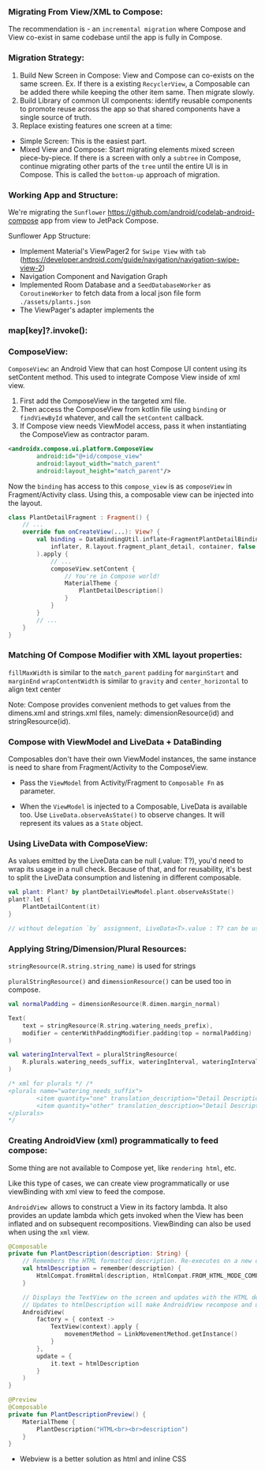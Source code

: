 ### Migrating From View/XML to Compose:
The recommendation is - an `incremental migration` where Compose and View co-exist in same codebase until the app is fully in Compose.

### Migration Strategy:
1. Build New Screen in Compose: 
View and Compose can co-exists on the same screen. Ex. If there is a existing `RecyclerView`, a Composable can be added there while keeping the other item same. Then migrate slowly.
2. Build Library of common UI components:
identify reusable components to promote reuse across the app so that shared components have a single source of truth. 
3. Replace existing features one screen at a time:
- Simple Screen: This is the easiest part.
- Mixed View and Compose: Start migrating elements mixed screen piece-by-piece. If there is a screen with only a `subtree` in Compose, continue migrating other parts of the `tree` until the entire UI is in Compose. This is called the `bottom-up` approach of migration.

### Working App and Structure:
We're migrating the `Sunflower` https://github.com/android/codelab-android-compose app from view to JetPack Compose.

Sunflower App Structure:
- Implement Material's ViewPager2 for `Swipe View` with `tab` (https://developer.android.com/guide/navigation/navigation-swipe-view-2)
- Navigation Component and Navigation Graph
- Implemented Room Database and a `SeedDatabaseWorker` as `CoroutineWorker` to fetch data from a local json file form `./assets/plants.json`
- The ViewPager's adapter implements the 
### map[key]?.invoke():

### ComposeView:
`ComposeView`: an Android View that can host Compose UI content using its setContent method. This used to integrate Compose View inside of xml view.

1. First add the ComposeView in the targeted xml file.
2. Then access the ComposeView from kotlin file using `binding` or `findViewById` whatever, and call the `setContent` callback.
3. If Compose view needs ViewModel access, pass it when instantiating the ComposeView as contractor param.
```xml
<androidx.compose.ui.platform.ComposeView
        android:id="@+id/compose_view"
        android:layout_width="match_parent"
        android:layout_height="match_parent"/>
```

Now the `binding` has access to this `compose_view` is as `composeView` in Fragment/Activity class. Using this, a composable view can be injected into the layout.
```kotlin
class PlantDetailFragment : Fragment() {
    // ...
    override fun onCreateView(...): View? {
        val binding = DataBindingUtil.inflate<FragmentPlantDetailBinding>(
            inflater, R.layout.fragment_plant_detail, container, false
        ).apply {
            // ...
            composeView.setContent {
                // You're in Compose world!
                MaterialTheme {
                    PlantDetailDescription()
                }
            }
        }
        // ...
    }
}
```
### Matching Of Compose Modifier with XML layout properties:
`fillMaxWidth` is similar to the `match_parent`
`padding` for `marginStart` and `marginEnd`
`wrapContentWidth` is similar to `gravity` and `center_horizontal` to align text center

Note: Compose provides convenient methods to get values from the dimens.xml and strings.xml files, namely: dimensionResource(id) and stringResource(id).



### Compose with ViewModel and LiveData + DataBinding
Composables don't have their own ViewModel instances, the same instance is need to share from Fragment/Activity to the ComposeView.
* Pass the `ViewModel` from Activity/Fragment to `Composable Fn` as parameter.

* When the `ViewModel` is injected to a Composable, LiveData is available too. Use `LiveData.observeAsState()` to observe changes. It will represent its values as a `State` object.

### Using LiveData with ComposeView:
As values emitted by the LiveData can be null (.value: T?), you'd need to wrap its usage in a null check. Because of that, and for reusability, it's best to split the LiveData consumption and listening in different composable.
```kotlin
val plant: Plant? by plantDetailViewModel.plant.observeAsState()
plant?.let {
    PlantDetailContent(it)
}

// without delegation `by` assignment, LiveData<T>.value : T? can be used
```

### Applying String/Dimension/Plural Resources:
`stringResource(R.string.string_name)` is used for strings

`pluralStringResource()` and `dimensionResource()` can be used too in compose.

```kotlin
val normalPadding = dimensionResource(R.dimen.margin_normal)

Text(
    text = stringResource(R.string.watering_needs_prefix),
    modifier = centerWithPaddingModifier.padding(top = normalPadding)
)

val wateringIntervalText = pluralStringResource(
    R.plurals.watering_needs_suffix, wateringInterval, wateringInterval
)

/* xml for plurals */ /*
<plurals name="watering_needs_suffix">
        <item quantity="one" translation_description="Detail Description">every day</item>
        <item quantity="other" translation_description="Detail Description">every %d days</item>
</plurals>
*/

```
### Creating AndroidView (xml) programmatically to feed compose:
Some thing are not available to Compose yet, like `rendering html`, etc.

Like this type of cases, we can create view programmatically or use viewBinding with xml view to feed the compose.

`AndroidView `allows to construct a View in its factory lambda. It also provides an update lambda which gets invoked when the View has been inflated and on subsequent recompositions. ViewBinding can also be used when using the `xml` view.

```kotlin
@Composable
private fun PlantDescription(description: String) {
    // Remembers the HTML formatted description. Re-executes on a new description
    val htmlDescription = remember(description) {
        HtmlCompat.fromHtml(description, HtmlCompat.FROM_HTML_MODE_COMPACT)
    }

    // Displays the TextView on the screen and updates with the HTML description when inflated
    // Updates to htmlDescription will make AndroidView recompose and update the text
    AndroidView(
        factory = { context ->
            TextView(context).apply {
                movementMethod = LinkMovementMethod.getInstance()
            }
        },
        update = {
            it.text = htmlDescription
        }
    )
}

@Preview
@Composable
private fun PlantDescriptionPreview() {
    MaterialTheme {
        PlantDescription("HTML<br><br>description")
    }
}
```
* Webview is a better solution as html and inline CSS